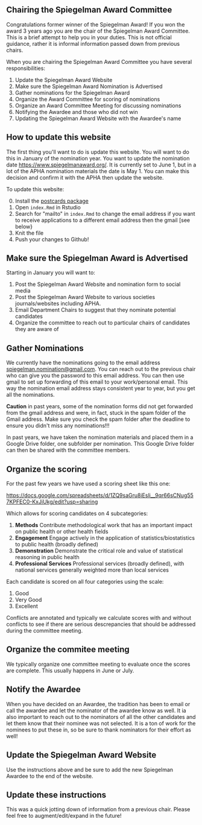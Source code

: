 ## Chairing the Spiegelman Award Committee

Congratulations former winner of the Spiegelman Award! If you won the award 3 years ago you are the chair of the Spiegelman Award Committee. This is a brief attempt to help you in your duties. This is not official guidance, rather it is informal information passed down from previous chairs. 

When you are chairing the Spiegelman Award Committee you have several responsibilities:

1. Update the Spiegelman Award Website 
2. Make sure the Spiegelman Award Nomination is Advertised
3. Gather nominations for the Spiegelman Award
4. Organize the Award Committee for scoring of nominations
5. Organize an Award Committee Meeting for discussing nominations
6. Notifying the Awardee and those who did not win
7. Updating the Spiegelman Award Website with the Awardee's name

## How to update this website

The first thing you'll want to do is update this website. You will want to do this in January of the nomination year. You want to update the nomination date https://www.spiegelmanaward.org/. It is currently set to June 1, but in a lot of the APHA nomination materials the date is May 1. You can make this decision and confirm it with the APHA then update the website. 

To update this website: 

0. Install the [postcards package](https://cran.r-project.org/web/packages/postcards/index.html)
1. Open `index.Rmd` in Rstudio
2. Search for "mailto" in `index.Rmd` to change the email address if you want to receive applications to a different email address then the gmail [see below}
3. Knit the file
4. Push your changes to Github!

## Make sure the Spiegelman Award is Advertised

Starting in January you will want to: 

1. Post the Spiegelman Award Website and nomination form to social media
2. Post the Spiegelman Award Website to various societies journals/websites including APHA.
3. Email Department Chairs to suggest that they nominate potential candidates
4. Organize the committee to reach out to particular chairs of candidates they are aware of


## Gather Nominations

We currently have the nominations going to the email address spiegelman.nomination@gmail.com. You can reach out to the previous chair who can give you the password to this email address. You can then use gmail to set up forwarding of this email to your work/personal email. This way the nomination email address stays consistent year to year, but you get all the nominations. 

**Caution** in past years, some of the nomination forms did not get forwarded from the gmail address and were, in fact, stuck in the spam folder of the Gmail address. Make sure you check the spam folder after the deadline to ensure you didn't miss any nominations!!!

In past years, we have taken the nomination materials and placed them in a Google Drive folder, one subfolder per nomination. This Google Drive folder can then be shared with the committee members. 

## Organize the scoring 

For the past few years we have used a scoring sheet like this one: 

https://docs.google.com/spreadsheets/d/1ZQ9saGru8iEsli__9qr66sCNug557KPFEC0-KxJiUkg/edit?usp=sharing

Which allows for scoring candidates on 4 subcategories: 

1. __Methods__	Contribute methodological work that has an important impact on public health or other health fields				
2. __Engagement__	Engage actively in the application of statistics/biostatistics to public health (broadly defined)				
3. __Demonstration__	Demonstrate the critical role and value of statistical reasoning in public health				
4. __Professional Services__	Professional services (broadly defined), with national services generally weighted more than local services

Each candidate is scored on all four categories using the scale: 

1. Good
2. Very Good
3. Excellent

Conflicts are annotated and typically we calculate scores with and without conflicts to see if there are serious descrepancies that should be addressed during the committee meeting. 

## Organize the commitee meeting

We typically organize one committee meeting to evaluate once the scores are complete. This usually happens in June or July. 

## Notify the Awardee

When you have decided on an Awardee, the tradition has been to email or call the awardee and let the nominator of the awardee know as well. It ia also important to reach out to the nominators of all the other candidates and let them know that their nominee was not selected. It is a ton of work for the nominees to put these in, so be sure to thank nominators for their effort as well! 

## Update the Spiegelman Award Website

Use the instructions above and be sure to add the new Spiegelman Awardee to the end of the website. 


## Update these instructions

This was a quick jotting down of information from a previous chair. Please feel free to augment/edit/expand in the future! 


 


